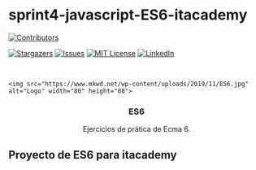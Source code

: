 # sprint4-javascript-ES6-itacademy

<!--
*** Thanks for checking out the Best-README-Template. If you have a suggestion
*** that would make this better, please fork the repo and create a pull request
*** or simply open an issue with the tag "enhancement".
*** Thanks again! Now go create something AMAZING! :D
***
***
***
*** To avoid retyping too much info. Do a search and replace for the following:
*** github_username, repo_name, twitter_handle, email, project_title, project_description
-->

<!-- PROJECT SHIELDS -->
<!--
*** I'm using markdown "reference style" links for readability.
*** Reference links are enclosed in brackets [ ] instead of parentheses ( ).
*** See the bottom of this document for the declaration of the reference variables
*** for contributors-url, forks-url, etc. This is an optional, concise syntax you may use.
*** https://www.markdownguide.org/basic-syntax/#reference-style-links
-->

[![Contributors][contributors-shield]][contributors-url]

[![Stargazers][stars-shield]][stars-url]
[![Issues][issues-shield]][issues-url]
[![MIT License][license-shield]][license-url]
[![LinkedIn][linkedin-shield]][linkedin-url]

<!-- PROJECT LOGO -->
<br />
<p align="center">
  
    <img src="https://www.mkwd.net/wp-content/uploads/2019/11/ES6.jpg" alt="Logo" width="80" height="80">


  <h3 align="center">ES6</h3>

  <p align="center">
    Ejercicios de prática de Ecma 6.
    <br />


  </p>
</p>

<!-- ABOUT THE PROJECf -->

## Proyecto de ES6 para itacademy

[contributors-shield]: https://img.shields.io/github/contributors/Y2KWebs/sprint4-javascript-ES6-itacademy.svg?style=for-the-badge
[contributors-url]: https://github.com/Y2KWebs/sprint4-javascript-ES6-itacademy/graphs/contributors

[stars-shield]: https://img.shields.io/github/stars/Y2KWebs/sprint4-javascript-ES6-itacademy.svg?style=for-the-badge
[stars-url]: https://github.com/Y2KWebs/sprint4-javascript-ES6-itacademy/stargazers
[issues-shield]: https://img.shields.io/github/issues/Y2KWebs/sprint4-javascript-ES6-itacademy.svg?style=for-the-badge
[issues-url]: https://github.com/Y2KWebs/sprint4-javascript-ES6-itacademy/issues
[license-shield]: https://img.shields.io/github/license/Y2KWebs/sprint4-javascript-ES6-itacademy.svg?style=for-the-badge
[license-url]: https://github.com/Y2KWebs/sprint4-javascript-ES6-itacademy/blob/master/LICENSE.txt
[linkedin-shield]: https://img.shields.io/badge/-LinkedIn-black.svg?style=for-the-badge&logo=linkedin&colorB=555
[linkedin-url]: https://linkedin.com/in/y2kwebs
[product-screenshot]: ./images/screenshot.png

